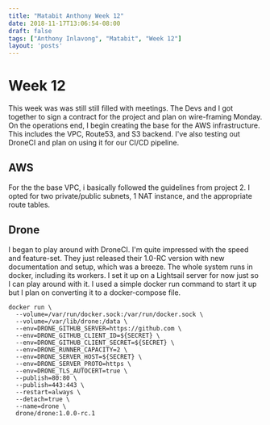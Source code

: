 ```yaml
---
title: "Matabit Anthony Week 12"
date: 2018-11-17T13:06:54-08:00
draft: false
tags: ["Anthony Inlavong", "Matabit", "Week 12"]
layout: 'posts'
---
```


# Week 12 
This week was was still still filled with meetings. The Devs and I got together to sign a contract for the project and plan on wire-framing Monday. On the operations end, I begin creating the base for the AWS infrastructure. This includes the VPC, Route53, and S3 backend. I've also testing out DroneCI and plan on using it for our CI/CD pipeline.

## AWS
For the the base VPC, i basically followed the guidelines from project 2. I opted for two private/public subnets, 1 NAT instance, and the appropriate route tables. 

## Drone
I began to play around with DroneCI. I'm quite impressed with the speed and feature-set. They just released their 1.0-RC version with new documentation and setup, which was a breeze. The whole system runs in docker, including its workers. I set it up on a Lightsail server for now just so I can play around with it. I used a simple docker run command to start it up but I plan on converting it to a docker-compose file. 

```docker
docker run \
  --volume=/var/run/docker.sock:/var/run/docker.sock \
  --volume=/var/lib/drone:/data \
  --env=DRONE_GITHUB_SERVER=https://github.com \
  --env=DRONE_GITHUB_CLIENT_ID=${SECRET} \
  --env=DRONE_GITHUB_CLIENT_SECRET=${SECRET} \
  --env=DRONE_RUNNER_CAPACITY=2 \
  --env=DRONE_SERVER_HOST=${SECRET} \
  --env=DRONE_SERVER_PROTO=https \
  --env=DRONE_TLS_AUTOCERT=true \
  --publish=80:80 \
  --publish=443:443 \
  --restart=always \
  --detach=true \
  --name=drone \
  drone/drone:1.0.0-rc.1
```
